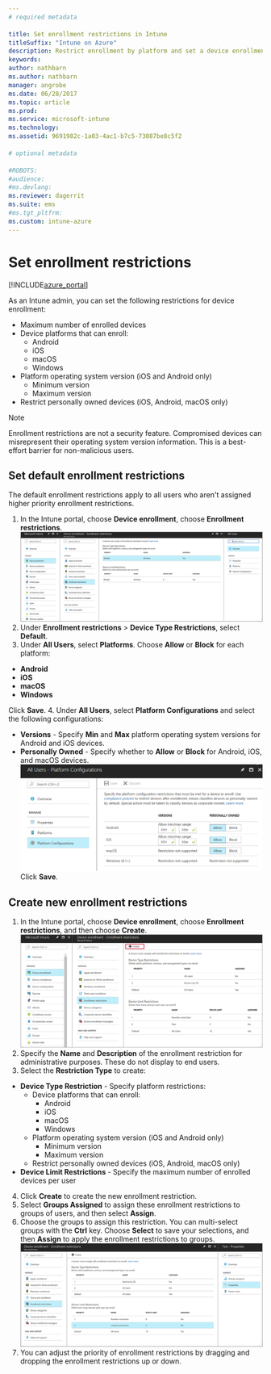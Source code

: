 ```yaml
---
# required metadata

title: Set enrollment restrictions in Intune
titleSuffix: "Intune on Azure"
description: Restrict enrollment by platform and set a device enrollment limit in Intune. "
keywords:
author: nathbarn
ms.author: nathbarn
manager: angrobe
ms.date: 06/28/2017
ms.topic: article
ms.prod:
ms.service: microsoft-intune
ms.technology:
ms.assetid: 9691982c-1a03-4ac1-b7c5-73087be8c5f2

# optional metadata

#ROBOTS:
#audience:
#ms.devlang:
ms.reviewer: dagerrit
ms.suite: ems
#ms.tgt_pltfrm:
ms.custom: intune-azure
---
```


# Set enrollment restrictions

[!INCLUDE[azure_portal](./includes/azure_portal.md)]

As an Intune admin, you can set the following restrictions for device enrollment:

- Maximum number of enrolled devices
- Device platforms that can enroll:
  - Android
  - iOS
  - macOS
  - Windows
- Platform operating system version (iOS and Android only)
  - Minimum version
  - Maximum version
- Restrict personally owned devices (iOS, Android, macOS only)

>[!NOTE]
>Enrollment restrictions are not a security feature. Compromised devices can misrepresent their operating system version information. This is a best-effort barrier for non-malicious users.

## Set default enrollment restrictions
The default enrollment restrictions apply to all users who aren't assigned higher priority enrollment restrictions.  
1. In the Intune portal, choose **Device enrollment**, choose **Enrollment restrictions**.
![Screenshot of the device restrictions workspace with the default device type restrictions and device limit restrictions.](media/device-restrictions-set-default.png)
2. Under **Enrollment restrictions** > **Device Type Restrictions**, select **Default**.
3. Under **All Users**, select **Platforms**. Choose **Allow** or **Block** for each platform:
  - **Android**
  - **iOS**
  - **macOS**
  - **Windows**

  Click **Save**.
4. Under **All Users**, select **Platform Configurations** and select the following configurations:
  - **Versions** - Specify **Min** and **Max** platform operating system versions for Android and iOS devices.
  - **Personally Owned** - Specify whether to **Allow** or **Block** for Android, iOS, and macOS devices.
  ![Screenshot of the device restrictions workspace with the default device platform configurations showing versions and personally owned settings configured.](media/device-restrictions-platform-configurations.png)
  Click **Save**.

## Create new enrollment restrictions

1. In the Intune portal, choose **Device enrollment**, choose **Enrollment restrictions**, and then choose **Create**.
![Screenshot of the device restrictions workspace with the Create button highlighted.](media/device-restrictions-create.png)
2. Specify the **Name** and **Description** of the enrollment restriction for administrative purposes. These do not display to end users.
3. Select the **Restriction Type** to create:
  - **Device Type Restriction** - Specify platform restrictions:
    - Device platforms that can enroll:
      - Android
      - iOS
      - macOS
      - Windows
    - Platform operating system version (iOS and Android only)
      - Minimum version
      - Maximum version
    - Restrict personally owned devices (iOS, Android, macOS only)
  - **Device Limit Restrictions** - Specify the maximum number of enrolled devices per user
4. Click **Create** to create the new enrollment restriction.
5. Select **Groups Assigned** to assign these enrollment restrictions to groups of users, and then select **Assign**.
6. Choose the groups to assign this restriction. You can multi-select groups with the **Ctrl** key. Choose **Select** to save your selections, and then **Assign** to apply the enrollment restrictions to groups.
![Screenshot of device enrollment restrictions showing priority and properties for enrollment restrictions.](media/device-restrictions-create-list.png)
7. You can adjust the priority of enrollment restrictions by dragging and dropping the enrollment restrictions up or down.
